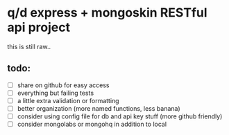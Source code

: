 # q/d express + mongoskin RESTful api project
this is still raw..

## todo:
  - [ ] share on github for easy access
  - [ ] everything but failing tests
  - [ ] a little extra validation or formatting
  - [ ] better organization (more named functions, less banana)
  - [ ] consider using config file for db and api key stuff (more github friendly)
  - [ ] consider mongolabs or mongohq in addition to local
